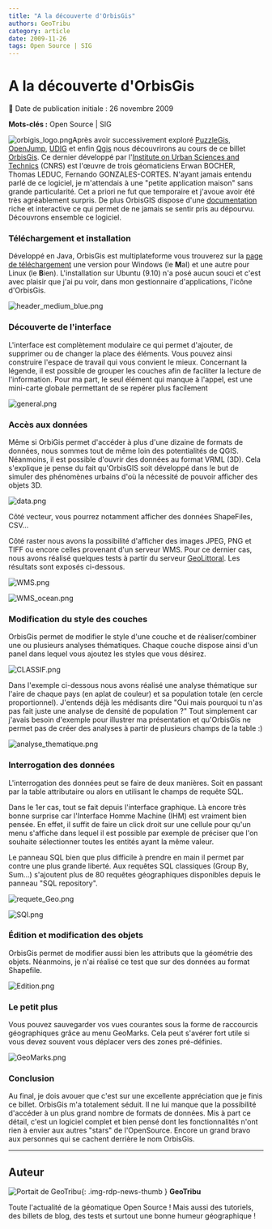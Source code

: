 ```yaml
---
title: "A la découverte d'OrbisGis"
authors: GeoTribu
category: article
date: 2009-11-26
tags: Open Source | SIG
---
```


# A la découverte d'OrbisGis


:calendar: Date de publication initiale : 26 novembre 2009

**Mots-clés :** Open Source | SIG


![orbigis_logo.png](http://geotribu.net/sites/default/files/Tuto/img/Blog/orbisgis/orbigis_logo.png)Après avoir successivement exploré [PuzzleGis](http://geotribu.net/node/117), [OpenJump](http://geotribu.net/node/120), [UDIG](http://geotribu.net/node/126) et enfin [Qgis](http://geotribu.net/node/152) nous découvrirons au cours de ce billet [OrbisGis](http://brehat.ec-nantes.fr/orbisgis/doku.php). Ce dernier développé par l'[Institute on Urban Sciences and Technics](http://www.irstv.cnrs.fr/) (CNRS) est l'œuvre de trois géomaticiens Erwan BOCHER, Thomas LEDUC, Fernando GONZALES-CORTES. N'ayant jamais entendu parlé de ce logiciel, je m'attendais à une "petite application maison" sans grande particularité. Cet a priori ne fut que temporaire et j'avoue avoir été très agréablement surpris. De plus OrbisGIS dispose d'une [documentation](http://brehat.ec-nantes.fr/orbisgis/doku.php?id=support:doc) riche et interactive ce qui permet de ne jamais se sentir pris au dépourvu. Découvrons ensemble ce logiciel.

### Téléchargement et installation

Développé en Java, OrbisGis est multiplateforme vous trouverez sur la [page de téléchargement](http://brehat.ec-nantes.fr/orbisgis/doku.php?id=download:index) une version pour Windows (le **M**al) et une autre pour Linux (le **B**ien). L'installation sur Ubuntu (9.10) n'a posé aucun souci et c'est avec plaisir que j'ai pu voir, dans mon gestionnaire d'applications, l'icône d'OrbisGis.

![header_medium_blue.png](/sites/default/files/Tuto/img/Blog/orbisgis/header_medium_blue.png)

### Découverte de l'interface

L'interface est complètement modulaire ce qui permet d'ajouter, de supprimer ou de changer la place des éléments. Vous pouvez ainsi construire l'espace de travail qui vous convient le mieux. Concernant la légende, il est possible de grouper les couches afin de faciliter la lecture de l'information. Pour ma part, le seul élément qui manque à l'appel, est une mini-carte globale permettant de se repérer plus facilement

![general.png](/sites/default/files/Tuto/img/Blog/orbisgis/general.png)

### Accès aux données

Même si OrbiGis permet d'accéder à plus d'une dizaine de formats de données, nous sommes tout de même loin des potentialités de QGIS. Néanmoins, il est possible d'ouvrir des données au format VRML (3D). Cela s'explique je pense du fait qu'OrbisGIS soit développé dans le but de simuler des phénomènes urbains d'où la nécessité de pouvoir afficher des objets 3D.

![data.png](/sites/default/files/Tuto/img/Blog/orbisgis/data.png)

Côté vecteur, vous pourrez notamment afficher des données ShapeFiles, CSV...

Côté raster nous avons la possibilité d'afficher des images JPEG, PNG et TIFF ou encore celles provenant d'un serveur WMS. Pour ce dernier cas, nous avons réalisé quelques tests à partir du serveur [GeoLittoral](http://www.geolittoral.equipement.gouv.fr/). Les résultats sont exposés ci-dessous.

![WMS.png](/sites/default/files/Tuto/img/Blog/orbisgis/WMS.png)

![WMS_ocean.png](/sites/default/files/Tuto/img/Blog/orbisgis/WMS_ocean.png)

### Modification du style des couches

OrbisGis permet de modifier le style d'une couche et de réaliser/combiner une ou plusieurs analyses thématiques. Chaque couche dispose ainsi d'un panel dans lequel vous ajoutez les styles que vous désirez.

![CLASSIF.png](/sites/default/files/Tuto/img/Blog/orbisgis/CLASSIF.png)

Dans l'exemple ci-dessous nous avons réalisé une analyse thématique sur l'aire de chaque pays (en aplat de couleur) et sa population totale (en cercle proportionnel). J'entends déjà les médisants dire "Oui mais pourquoi tu n'as pas fait juste une analyse de densité de population ?" Tout simplement car j'avais besoin d'exemple pour illustrer ma présentation et qu'OrbisGis ne permet pas de créer des analyses à partir de plusieurs champs de la table :)

![analyse_thematique.png](/sites/default/files/Tuto/img/Blog/orbisgis/analyse_thematique.png)

### Interrogation des données

L'interrogation des données peut se faire de deux manières. Soit en passant par la table attributaire ou alors en utilisant le champs de requête SQL.

Dans le 1er cas, tout se fait depuis l'interface graphique. Là encore très bonne surprise car l'Interface Homme Machine (IHM) est vraiment bien pensée. En effet, il suffit de faire un click droit sur une cellule pour qu'un menu s'affiche dans lequel il est possible par exemple de préciser que l'on souhaite sélectionner toutes les entités ayant la même valeur.

Le panneau SQL bien que plus difficile à prendre en main il permet par contre une plus grande liberté. Aux requêtes SQL classiques (Group By, Sum...) s'ajoutent plus de 80 requêtes géographiques disponibles depuis le panneau "SQL repository".

![requete_Geo.png](/sites/default/files/Tuto/img/Blog/orbisgis/requete_Geo.png)

![SQl.png](/sites/default/files/Tuto/img/Blog/orbisgis/SQl.png)

### Édition et modification des objets

OrbisGis permet de modifier aussi bien les attributs que la géométrie des objets. Néanmoins, je n'ai réalisé ce test que sur des données au format Shapefile.

![Edition.png](/sites/default/files/Tuto/img/Blog/orbisgis/Edition.png)

### Le petit plus

Vous pouvez sauvegarder vos vues courantes sous la forme de raccourcis géographiques grâce au menu GeoMarks. Cela peut s'avérer fort utile si vous devez souvent vous déplacer vers des zones pré-définies.

![GeoMarks.png](/sites/default/files/Tuto/img/Blog/orbisgis/GeoMarks.png)

### Conclusion

Au final, je dois avouer que c'est sur une excellente appréciation que je finis ce billet. OrbisGis m'a totalement séduit. Il ne lui manque que la possibilité d'accéder à un plus grand nombre de formats de données. Mis à part ce détail, c'est un logiciel complet et bien pensé dont les fonctionnalités n'ont rien à envier aux autres "stars" de l'OpenSource. Encore un grand bravo aux personnes qui se cachent derrière le nom OrbisGis.



----

## Auteur

![Portait de GeoTribu](https://cdn.geotribu.fr/images/internal/charte/geotribu\_logo\_64x64.png){: .img-rdp-news-thumb }
**GeoTribu**

Toute l'actualité de la géomatique Open Source ! Mais aussi des tutoriels, des billets de blog, des tests et surtout une bonne humeur géographique !
